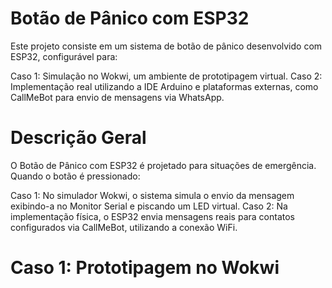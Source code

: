 # Botão de Pânico com ESP32
Este projeto consiste em um sistema de botão de pânico desenvolvido com ESP32, configurável para:

Caso 1: Simulação no Wokwi, um ambiente de prototipagem virtual.
Caso 2: Implementação real utilizando a IDE Arduino e plataformas externas, como CallMeBot para envio de mensagens via WhatsApp.

# Descrição Geral
O Botão de Pânico com ESP32 é projetado para situações de emergência. Quando o botão é pressionado:

Caso 1: No simulador Wokwi, o sistema simula o envio da mensagem exibindo-a no Monitor Serial e piscando um LED virtual.
Caso 2: Na implementação física, o ESP32 envia mensagens reais para contatos configurados via CallMeBot, utilizando a conexão WiFi.

# Caso 1: Prototipagem no Wokwi
